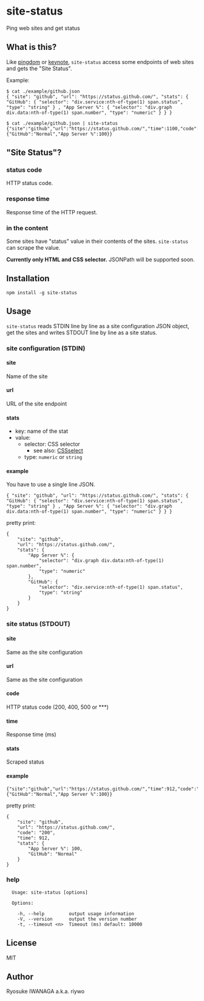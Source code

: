 # site-status

Ping web sites and get status

## What is this?

Like [pingdom](https://www.pingdom.com/) or [keynote](http://www.keynote.com/), `site-status` access some endpoints of web sites and gets the "Site Status".

Example:

    $ cat ./example/github.json
    { "site": "github", "url": "https://status.github.com/", "stats": { "GitHub": { "selector": "div.service:nth-of-type(1) span.status", "type": "string" } , "App Server %": { "selector": "div.graph div.data:nth-of-type(1) span.number", "type": "numeric" } } }

    $ cat ./example/github.json | site-status
    {"site":"github","url":"https://status.github.com/","time":1100,"code":"200","stats":{"GitHub":"Normal","App Server %":100}}

## "Site Status"?

### status code

HTTP status code.

### response time

Response time of the HTTP request.

### in the content

Some sites have "status" value in their contents of the sites. `site-status` can scrape the value.

**Currently only HTML and CSS selector.** JSONPath will be supported soon.

## Installation

    npm install -g site-status

## Usage

`site-status` reads STDIN line by line as a site configuration JSON object, get the sites and writes STDOUT line by line as a site status.

### site configuration (STDIN)

#### site

Name of the site

#### url

URL of the site endpoint

#### stats

- key: name of the stat
- value:
    - selector: CSS selector
        - see also: [CSSselect](https://npmjs.org/package/CSSselect)
    - type: `numeric` or `string`

#### example

You have to use a single line JSON.

    { "site": "github", "url": "https://status.github.com/", "stats": { "GitHub": { "selector": "div.service:nth-of-type(1) span.status", "type": "string" } , "App Server %": { "selector": "div.graph div.data:nth-of-type(1) span.number", "type": "numeric" } } }

pretty print:

    {
        "site": "github",
        "url": "https://status.github.com/",
        "stats": {
            "App Server %": {
                "selector": "div.graph div.data:nth-of-type(1) span.number",
                "type": "numeric"
            },
            "GitHub": {
                "selector": "div.service:nth-of-type(1) span.status",
                "type": "string"
            }
        }
    }

### site status (STDOUT)

#### site

Same as the site configuration

#### url

Same as the site configuration

#### code

HTTP status code (200, 400, 500 or ***)

#### time

Response time (ms)

#### stats

Scraped status

#### example

    {"site":"github","url":"https://status.github.com/","time":912,"code":"200","stats":{"GitHub":"Normal","App Server %":100}}

pretty print:

    {
        "site": "github",
        "url": "https://status.github.com/",
        "code": "200",
        "time": 912,
        "stats": {
            "App Server %": 100,
            "GitHub": "Normal"
        }
    }

### help

      Usage: site-status [options]
    
      Options:
    
        -h, --help         output usage information
        -V, --version      output the version number
        -t, --timeout <n>  Timeout (ms) default: 10000

## License

MIT

## Author

Ryosuke IWANAGA a.k.a. riywo
